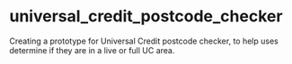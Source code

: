 # universal_credit_postcode_checker
Creating a prototype for Universal Credit postcode checker, to help uses determine if they are in a live or full UC area.
